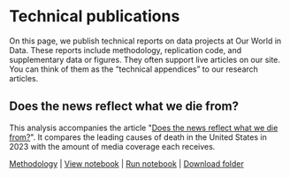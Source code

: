 # Technical publications

On this page, we publish technical reports on data projects at Our World in Data. These reports include methodology, replication code, and supplementary data or figures. They often support live articles on our site. You can think of them as the “technical appendices” to our research articles.

## Does the news reflect what we die from?

This analysis accompanies the article "[Does the news reflect what we die from?](https://ourworldindata.org/does-the-news-reflect-what-we-die-from)". It compares the leading causes of death in the United States in 2023 with the amount of media coverage each receives.

[Methodology](media_deaths/methodology.md) | [View notebook](media_deaths/media_deaths_analysis.ipynb) | [Run notebook](https://colab.research.google.com/github/owid/etl/blob/master/docs/analyses/media_deaths/media_deaths_analysis.ipynb) | [Download folder](https://catalog.owid.io/analyses/media-deaths-analysis-data.zip)
